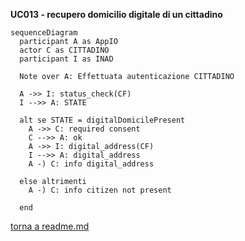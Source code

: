 **UC013 - recupero domicilio digitale di un cittadino**

```mermaid
sequenceDiagram
  participant A as AppIO
  actor C as CITTADINO
  participant I as INAD

  Note over A: Effettuata autenticazione CITTADINO

  A ->> I: status_check(CF)
  I -->> A: STATE

  alt se STATE = digitalDomicilePresent 
    A ->> C: required consent
    C -->> A: ok
    A ->> I: digital_address(CF)
    I -->> A: digital_address
    A -) C: info digital_address 

  else altrimenti
    A -) C: info citizen not present

  end

  ```

  [torna a readme.md](../readme.md)